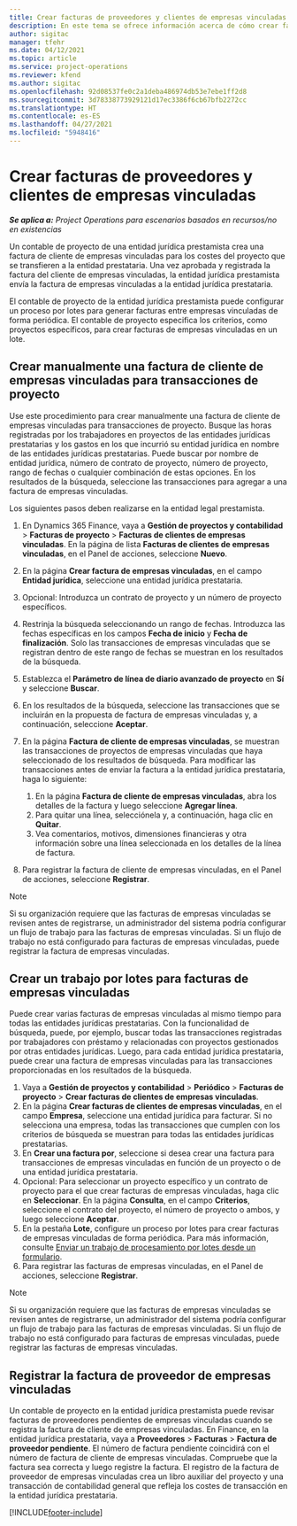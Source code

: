```yaml
---
title: Crear facturas de proveedores y clientes de empresas vinculadas
description: En este tema se ofrece información acerca de cómo crear facturas de proveedor y cliente de empresas vinculadas.
author: sigitac
manager: tfehr
ms.date: 04/12/2021
ms.topic: article
ms.service: project-operations
ms.reviewer: kfend
ms.author: sigitac
ms.openlocfilehash: 92d08537fe0c2a1deba486974db53e7ebe1ff2d8
ms.sourcegitcommit: 3d78338773929121d17ec3386f6cb67bfb2272cc
ms.translationtype: HT
ms.contentlocale: es-ES
ms.lasthandoff: 04/27/2021
ms.locfileid: "5948416"
---
```

# <a name="create-intercompany-customer-and-vendor-invoices"></a>Crear facturas de proveedores y clientes de empresas vinculadas

_**Se aplica a:** Project Operations para escenarios basados en recursos/no en existencias_

Un contable de proyecto de una entidad jurídica prestamista crea una factura de cliente de empresas vinculadas para los costes del proyecto que se transfieren a la entidad prestataria. Una vez aprobada y registrada la factura del cliente de empresas vinculadas, la entidad jurídica prestamista envía la factura de empresas vinculadas a la entidad jurídica prestataria.

El contable de proyecto de la entidad jurídica prestamista puede configurar un proceso por lotes para generar facturas entre empresas vinculadas de forma periódica. El contable de proyecto especifica los criterios, como proyectos específicos, para crear facturas de empresas vinculadas en un lote.

## <a name="manually-create-an-intercompany-customer-invoice-for-project-transactions"></a>Crear manualmente una factura de cliente de empresas vinculadas para transacciones de proyecto 

Use este procedimiento para crear manualmente una factura de cliente de empresas vinculadas para transacciones de proyecto. Busque las horas registradas por los trabajadores en proyectos de las entidades jurídicas prestatarias y los gastos en los que incurrió su entidad jurídica en nombre de las entidades jurídicas prestatarias. Puede buscar por nombre de entidad jurídica, número de contrato de proyecto, número de proyecto, rango de fechas o cualquier combinación de estas opciones. En los resultados de la búsqueda, seleccione las transacciones para agregar a una factura de empresas vinculadas. 

Los siguientes pasos deben realizarse en la entidad legal prestamista. 

1. En Dynamics 365 Finance, vaya a **Gestión de proyectos y contabilidad** > **Facturas de proyecto** > **Facturas de clientes de empresas vinculadas**. En la página de lista **Facturas de clientes de empresas vinculadas**, en el Panel de acciones, seleccione **Nuevo**.
2. En la página **Crear factura de empresas vinculadas**, en el campo **Entidad jurídica**, seleccione una entidad jurídica prestataria.
3. Opcional: Introduzca un contrato de proyecto y un número de proyecto específicos.
4. Restrinja la búsqueda seleccionando un rango de fechas. Introduzca las fechas específicas en los campos **Fecha de inicio** y **Fecha de finalización**. Solo las transacciones de empresas vinculadas que se registran dentro de este rango de fechas se muestran en los resultados de la búsqueda.
5. Establezca el **Parámetro de línea de diario avanzado de proyecto** en **Sí** y seleccione **Buscar**.
6. En los resultados de la búsqueda, seleccione las transacciones que se incluirán en la propuesta de factura de empresas vinculadas y, a continuación, seleccione **Aceptar**.
7. En la página **Factura de cliente de empresas vinculadas**, se muestran las transacciones de proyectos de empresas vinculadas que haya seleccionado de los resultados de búsqueda. Para modificar las transacciones antes de enviar la factura a la entidad jurídica prestataria, haga lo siguiente:
  
    1. En la página **Factura de cliente de empresas vinculadas**, abra los detalles de la factura y luego seleccione **Agregar línea**.
    2. Para quitar una línea, selecciónela y, a continuación, haga clic en **Quitar**.
    3. Vea comentarios, motivos, dimensiones financieras y otra información sobre una línea seleccionada en los detalles de la línea de factura.
    
8. Para registrar la factura de cliente de empresas vinculadas, en el Panel de acciones, seleccione **Registrar**.

> [!NOTE]
> Si su organización requiere que las facturas de empresas vinculadas se revisen antes de registrarse, un administrador del sistema podría configurar un flujo de trabajo para las facturas de empresas vinculadas. Si un flujo de trabajo no está configurado para facturas de empresas vinculadas, puede registrar la factura de empresas vinculadas.

## <a name="create-a-batch-job-for-intercompany-invoices"></a>Crear un trabajo por lotes para facturas de empresas vinculadas

Puede crear varias facturas de empresas vinculadas al mismo tiempo para todas las entidades jurídicas prestatarias. Con la funcionalidad de búsqueda, puede, por ejemplo, buscar todas las transacciones registradas por trabajadores con préstamo y relacionadas con proyectos gestionados por otras entidades jurídicas. Luego, para cada entidad jurídica prestataria, puede crear una factura de empresas vinculadas para las transacciones proporcionadas en los resultados de la búsqueda.

1. Vaya a **Gestión de proyectos y contabilidad** > **Periódico** > **Facturas de proyecto** > **Crear facturas de clientes de empresas vinculadas**.
2. En la página **Crear facturas de clientes de empresas vinculadas**, en el campo **Empresa**, seleccione una entidad jurídica para facturar. Si no selecciona una empresa, todas las transacciones que cumplen con los criterios de búsqueda se muestran para todas las entidades jurídicas prestatarias.
3. En **Crear una factura por**, seleccione si desea crear una factura para transacciones de empresas vinculadas en función de un proyecto o de una entidad jurídica prestataria.
4. Opcional: Para seleccionar un proyecto específico y un contrato de proyecto para el que crear facturas de empresas vinculadas, haga clic en **Seleccionar**. En la página **Consulta**, en el campo **Criterios**, seleccione el contrato del proyecto, el número de proyecto o ambos, y luego seleccione **Aceptar**.
5. En la pestaña **Lote**, configure un proceso por lotes para crear facturas de empresas vinculadas de forma periódica. Para más información, consulte [Enviar un trabajo de procesamiento por lotes desde un formulario](/dynamicsax-2012/appuser-itpro/submit-a-batch-processing-job-from-a-form).
6. Para registrar las facturas de empresas vinculadas, en el Panel de acciones, seleccione **Registrar**.

> [!NOTE]
> Si su organización requiere que las facturas de empresas vinculadas se revisen antes de registrarse, un administrador del sistema podría configurar un flujo de trabajo para las facturas de empresas vinculadas. Si un flujo de trabajo no está configurado para facturas de empresas vinculadas, puede registrar las facturas de empresas vinculadas.

## <a name="post-the-intercompany-vendor-invoice"></a>Registrar la factura de proveedor de empresas vinculadas

Un contable de proyecto en la entidad jurídica prestamista puede revisar facturas de proveedores pendientes de empresas vinculadas cuando se registra la factura de cliente de empresas vinculadas. En Finance, en la entidad jurídica prestataria, vaya a **Proveedores** > **Facturas** > **Factura de proveedor pendiente**. El número de factura pendiente coincidirá con el número de factura de cliente de empresas vinculadas. Compruebe que la factura sea correcta y luego registre la factura. El registro de la factura de proveedor de empresas vinculadas crea un libro auxiliar del proyecto y una transacción de contabilidad general que refleja los costes de transacción en la entidad jurídica prestataria.


[!INCLUDE[footer-include](../includes/footer-banner.md)]
